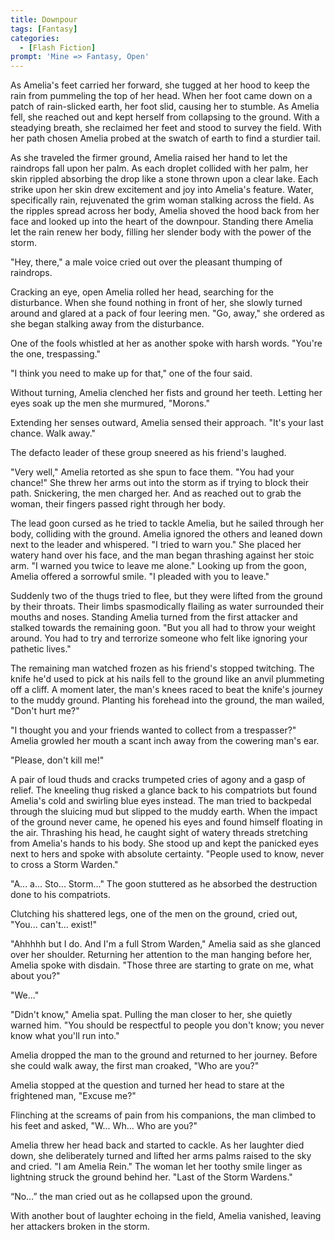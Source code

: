 ```yaml
---
title: Downpour
tags: [Fantasy]
categories:
  - [Flash Fiction]
prompt: 'Mine => Fantasy, Open'
---
```

As Amelia's feet carried her forward, she tugged at her hood to keep the rain from pummeling the top of her head. When her foot came down on a patch of rain-slicked earth, her foot slid, causing her to stumble. As Amelia fell, she reached out and kept herself from collapsing to the ground. With a steadying breath, she reclaimed her feet and stood to survey the field. With her path chosen Amelia probed at the swatch of earth to find a sturdier tail.

As she traveled the firmer ground, Amelia raised her hand to let the raindrops fall upon her palm. As each droplet collided with her palm, her skin rippled absorbing the drop like a stone thrown upon a clear lake.<!-- more --> Each strike upon her skin drew excitement and joy into Amelia's feature. Water, specifically rain, rejuvenated the grim woman stalking across the field. As the ripples spread across her body, Amelia shoved the hood back from her face and looked up into the heart of the downpour. Standing there Amelia let the rain renew her body, filling her slender body with the power of the storm.

"Hey, there," a male voice cried out over the pleasant thumping of raindrops.

Cracking an eye, open Amelia rolled her head, searching for the disturbance. When she found nothing in front of her, she slowly turned around and glared at a pack of four leering men. "Go, away," she ordered as she began stalking away from the disturbance.

One of the fools whistled at her as another spoke with harsh words. "You're the one, trespassing."

"I think you need to make up for that," one of the four said.

Without turning, Amelia clenched her fists and ground her teeth. Letting her eyes soak up the men she murmured, "Morons."

Extending her senses outward, Amelia sensed their approach. "It's your last chance. Walk away."

The defacto leader of these group sneered as his friend's laughed.

"Very well," Amelia retorted as she spun to face them. "You had your chance!" She threw her arms out into the storm as if trying to block their path. Snickering, the men charged her. And as reached out to grab the woman, their fingers passed right through her body.

The lead goon cursed as he tried to tackle Amelia, but he sailed through her body, colliding with the ground. Amelia ignored the others and leaned down next to the leader and whispered. "I tried to warn you." She placed her watery hand over his face, and the man began thrashing against her stoic arm. "I warned you twice to leave me alone." Looking up from the goon, Amelia offered a sorrowful smile. "I pleaded with you to leave."

Suddenly two of the thugs tried to flee, but they were lifted from the ground by their throats. Their limbs spasmodically flailing as water surrounded their mouths and noses. Standing Amelia turned from the first attacker and stalked towards the remaining goon. "But you all had to throw your weight around. You had to try and terrorize someone who felt like ignoring your pathetic lives."

The remaining man watched frozen as his friend's stopped twitching. The knife he'd used to pick at his nails fell to the ground like an anvil plummeting off a cliff. A moment later, the man's knees raced to beat the knife's journey to the muddy ground. Planting his forehead into the ground, the man wailed, "Don't hurt me?"

"I thought you and your friends wanted to collect from a trespasser?" Amelia growled her mouth a scant inch away from the cowering man's ear.

"Please, don't kill me!"

A pair of loud thuds and cracks trumpeted cries of agony and a gasp of relief. The kneeling thug risked a glance back to his compatriots but found Amelia's cold and swirling blue eyes instead. The man tried to backpedal through the sluicing mud but slipped to the muddy earth.  When the impact of the ground never came, he opened his eyes and found himself floating in the air.  Thrashing his head, he caught sight of watery threads stretching from Amelia's hands to his body. She stood up and kept the panicked eyes next to hers and spoke with absolute certainty. "People used to know, never to cross a Storm Warden."

"A... a... Sto... Storm..." The goon stuttered as he absorbed the destruction done to his compatriots.

Clutching his shattered legs, one of the men on the ground, cried out, "You... can't... exist!"

"Ahhhhh but I do. And I'm a full Strom Warden," Amelia said as she glanced over her shoulder. Returning her attention to the man hanging before her, Amelia spoke with disdain. "Those three are starting to grate on me, what about you?"

"We..."

"Didn't know," Amelia spat.  Pulling the man closer to her, she quietly warned him.  "You should be respectful to people you don't know; you never know what you'll run into."

Amelia dropped the man to the ground and returned to her journey.  Before she could walk away, the first man croaked, "Who are you?"

Amelia stopped at the question and turned her head to stare at the frightened man, "Excuse me?"

Flinching at the screams of pain from his companions, the man climbed to his feet and asked, "W... Wh... Who are you?"

Amelia threw her head back and started to cackle. As her laughter died down, she deliberately turned and lifted her arms palms raised to the sky and cried. "I am Amelia Rein." The woman let her toothy smile linger as lightning struck the ground behind her. "Last of the Storm Wardens."

“No…” the man cried out as he collapsed upon the ground.

With another bout of laughter echoing in the field, Amelia vanished, leaving her attackers broken in the storm.